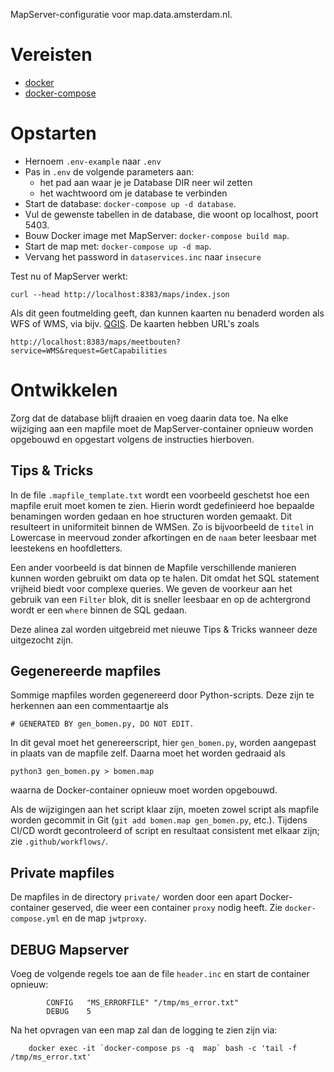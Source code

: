 MapServer-configuratie voor map.data.amsterdam.nl.


# Vereisten

* [docker](https://docs.docker.com/index.html)
* [docker-compose](https://docs.docker.com/compose/install/)


# Opstarten

* Hernoem ``.env-example`` naar ``.env``
* Pas in ``.env`` de volgende parameters aan:
  * het pad aan waar je je Database DIR neer wil zetten
  * het wachtwoord om je database te verbinden
* Start de database: ``docker-compose up -d database``.
* Vul de gewenste tabellen in de database, die woont op localhost, poort 5403. 
* Bouw Docker image met MapServer: ``docker-compose build map``.
* Start de map met: ``docker-compose up -d map``.
* Vervang het password in ``dataservices.inc`` naar ``insecure``


Test nu of MapServer werkt:

    curl --head http://localhost:8383/maps/index.json

Als dit geen foutmelding geeft, dan kunnen kaarten nu benaderd worden als WFS
of WMS, via bijv. [QGIS](https://qgis.org). De kaarten hebben URL's zoals

    http://localhost:8383/maps/meetbouten?service=WMS&request=GetCapabilities



# Ontwikkelen

Zorg dat de database blijft draaien en voeg daarin data toe. Na elke wijziging
aan een mapfile moet de MapServer-container opnieuw worden opgebouwd en
opgestart volgens de instructies hierboven.

## Tips & Tricks

In de file ``.mapfile_template.txt`` wordt een voorbeeld geschetst  hoe een mapfile eruit moet komen te zien.
Hierin wordt gedefinieerd hoe bepaalde benamingen worden gedaan en hoe structuren worden gemaakt. Dit resulteert in uniformiteit binnen de WMSen.
Zo is bijvoorbeeld de ``titel`` in Lowercase in meervoud zonder afkortingen en de ``naam`` beter leesbaar met leestekens en hoofdletters.

Een ander voorbeeld is dat binnen de Mapfile verschillende manieren kunnen worden gebruikt om data op te halen. Dit omdat het SQL statement vrijheid biedt voor complexe queries.
We geven de voorkeur aan het gebruik van een ``Filter`` blok, dit is sneller leesbaar en op de achtergrond wordt er een ``where`` binnen de SQL gedaan.

Deze alinea zal worden uitgebreid met nieuwe Tips & Tricks wanneer deze uitgezocht zijn. 



## Gegenereerde mapfiles

Sommige mapfiles worden gegenereerd door Python-scripts. Deze zijn te herkennen
aan een commentaartje als

    # GENERATED BY gen_bomen.py, DO NOT EDIT.

In dit geval moet het genereerscript, hier ``gen_bomen.py``, worden aangepast
in plaats van de mapfile zelf. Daarna moet het worden gedraaid als

    python3 gen_bomen.py > bomen.map

waarna de Docker-container opnieuw moet worden opgebouwd.

Als de wijzigingen aan het script klaar zijn, moeten zowel script als mapfile
worden gecommit in Git (``git add bomen.map gen_bomen.py``, etc.). Tijdens
CI/CD wordt gecontroleerd of script en resultaat consistent met elkaar zijn;
zie ``.github/workflows/``.

## Private mapfiles

De mapfiles in de directory ``private/`` worden door een apart Docker-container
geserved, die weer een container ``proxy`` nodig heeft. Zie
``docker-compose.yml`` en de map ``jwtproxy``.

## DEBUG Mapserver
Voeg de volgende regels toe aan de file `header.inc` en start de container
opnieuw:

```
        CONFIG   "MS_ERRORFILE" "/tmp/ms_error.txt"
        DEBUG    5
```

Na het opvragen van een map zal dan de logging te zien zijn via:
 
        docker exec -it `docker-compose ps -q  map` bash -c 'tail -f /tmp/ms_error.txt'
